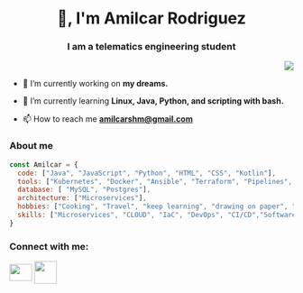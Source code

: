 <h1 align="center">👋, I'm Amilcar Rodriguez</h1>
<h3 align="center">I am a telematics engineering student</h3>

<a href="https://github.com/anuraghazra/github-readme-stats">
  <img align="right" src="https://github-readme-stats.vercel.app/api/top-langs/?username=Amilcar-Steban&layout=compact" />
</a>
<br />

*  🔭 I’m currently working on **my dreams.**
  
*  🌱 I’m currently learning **Linux, Java, Python, and scripting with bash.**
  
*  📫 How to reach me **amilcarshm@gmail.com**
<h3>
  About me
</h3>

```javascript
const Amilcar = {
  code: ["Java", "JavaScript", "Python", "HTML", "CSS", "Kotlin"],
  tools: ["Kubernetes", "Docker", "Ansible", "Terraform", "Pipelines", "AWS", "Azure", "GCloud"],
  database: [ "MySQL", "Postgres"],
  architecture: ["Microservices"],
  hobbies: ["Cooking", "Travel", "keep learning", "drawing on paper", "videogames"],
  skills: ["Microservices", "CLOUD", "IaC", "DevOps", "CI/CD","Software development"]
}
```


<h3 align="left">
  
  Connect with me:</h3>
<p align="left">
  <a href="https://instagram.com/stebanr.09?igshid=ZDdkNTZiNTM=" target="blank"><img align="center" src="https://raw.githubusercontent.com/rahuldkjain/github-profile-readme-generator/master/src/images/icons/Social/instagram.svg" height="30" width="40" /></a>
  <a href="https://www.linkedin.com/in/amilcar-steban-rodriguez-martinez-6a65532a4/" target="blank"><img align="center" src="https://img.icons8.com/color/48/000000/linkedin.png" height="40" width="40" /></a>
</p>

